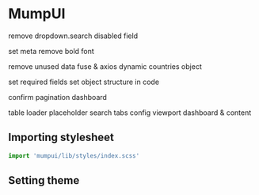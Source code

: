 # MumpUI


remove dropdown.search
disabled field

set meta
remove bold font

remove unused data
fuse & axios dynamic
countries object

set required fields
set object structure in code

confirm
pagination
dashboard

table
loader
placeholder
search
tabs
config
viewport dashboard & content

## Importing stylesheet

```jsx
import 'mumpui/lib/styles/index.scss'
```

## Setting theme

